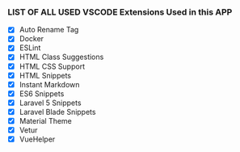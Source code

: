 ### LIST OF ALL USED VSCODE Extensions Used in this APP

 - [x] Auto Rename Tag
 - [x] Docker
 - [x] ESLint
 - [x] HTML Class Suggestions
 - [x] HTML CSS Support
 - [x] HTML Snippets
 - [x] Instant Markdown
 - [x] ES6 Snippets
 - [x] Laravel 5 Snippets
 - [x] Laravel Blade Snippets
 - [x] Material Theme
 - [x] Vetur
 - [x] VueHelper
